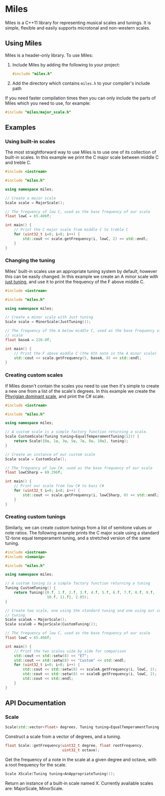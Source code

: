 # Miles

Miles is a C++11 library for representing musical scales and tunings.  It is simple, flexible and easily supports microtonal and non-western scales.

## Using Miles

Miles is a header-only library.  To use Miles:

1. Include Miles by adding the following to your project:
    ```cpp
    #include "miles.h"
    ```

2. Add the directory which contains `miles.h` to your compiler's include path

If you need faster compilation times then you can only include the parts of Miles which you need to use, for example:

```cpp
#include "miles/major_scale.h"
```

## Examples

### Using built-in scales

The most straightforward way to use Miles is to use one of its collection of built-in scales.  In this example we print the C major scale between middle C and treble C.

```cpp
#include <iostream>

#include "miles.h"

using namespace miles;

// Create a major scale
Scale scale = MajorScale();

// The frequency of low C, used as the base frequency of our scale
float lowC = 65.406f;

int main() {
    // Print the C major scale from middle C to treble C
    for (uint32_t i=0; i<8; i++) {
        std::cout << scale.getFrequency(i, lowC, 2) << std::endl;
    }
}
```

### Changing the tuning

Miles' built-in scales use an appropriate tuning system by default, however this can be easily changed.  In this example we create an A minor scale with [just tuning](http://en.wikipedia.org/wiki/Just_intonation), and use it to print the frequency of the F above middle C.

```cpp
#include <iostream>

#include "miles.h"

using namespace miles;

// Create a minor scale with Just tuning
Scale scale = MinorScale(JustTuning());

// The frequency of the A below middle C, used as the base frequency of our
// scale
float baseA = 220.0f;

int main() {
    // Print the F above middle C (the 6th note in the A minor scale)
    std::cout << scale.getFrequency(5, baseA, 0) << std::endl;
}
```

### Creating custom scales

If Miles doesn't contain the scales you need to use then it's simple to create
a new one from a list of the scale's degrees.  In this example we create the [Phyrigian dominant scale](http://en.wikipedia.org/wiki/Phrygian_dominant_scale), and print the C# scale.

```cpp
#include <iostream>

#include "miles.h"

using namespace miles;

// A custom scale is a simple factory function returning a scale.
Scale CustomScale(Tuning tuning=EqualTemperamentTuning(12)) {
    return Scale({0u, 1u, 3u, 5u, 7u, 8u, 10u}, tuning);
}

// Create an instance of our custom scale
Scale scale = CustomScale();

// The frequency of low C#, used as the base frequency of our scale
float lowCSharp = 69.296f;

int main() {
    // Print our scale from low C# to bass C#
    for (uint32_t i=0; i<8; i++) {
        std::cout << scale.getFrequency(i, lowCSharp, 0) << std::endl;
    }
}
```

### Creating custom tunings

Similarly, we can create custom tunings from a list of semitone values or note ratios.  The following example prints the C major scale using a standard 12-tone equal temperament tuning, and a stretched version of the same tuning.

```cpp
#include <iostream>
#include <iomanip>

#include "miles.h"

using namespace miles;

// A custom tuning is a simple factory function returning a tuning
Tuning CustomTuning() {
    return Tuning({0.f, 1.f, 2.f, 3.f, 4.f, 5.f, 6.f, 7.f, 8.f, 9.f,
                   10.f, 11.f}, 2.05);
}

// Create two scale, one using the standard tuning and one using our custom
// tuning
Scale scaleA = MajorScale();
Scale scaleB = MajorScale(CustomTuning());

// The frequency of low C, used as the base frequency of our scale
float lowC = 65.406f;

int main() {
    // Print the two scales side by side for comparison
    std::cout << std::setw(8) << "ET";
    std::cout << std::setw(8) << "Custom" << std::endl;
    for (uint32_t i=0; i<8; i++) {
        std::cout << std::setw(8) << scaleA.getFrequency(i, lowC, 2);
        std::cout << std::setw(8) << scaleB.getFrequency(i, lowC, 2);
        std::cout << std::endl;  
    }
}
```

## API Documentation

### Scale

```cpp
Scale(std::vector<float> degrees, Tuning tuning=EqualTemperamentTuning(12));
```

Construct a scale from a vector of degrees, and a tuning.

```cpp
float Scale::getFrequency(uint32_t degree, float rootFrequency,
                          uint32_t octave);
```

Get the frequency of a note in the scale at a given degree and octave, with a root frequency for the scale.

```cpp
Scale XScale(Tuning tuning=AnAppropriateTuning());
```

Return an instance of a built-in scale named X.  Currently available scales are: MajorScale, MinorScale.



